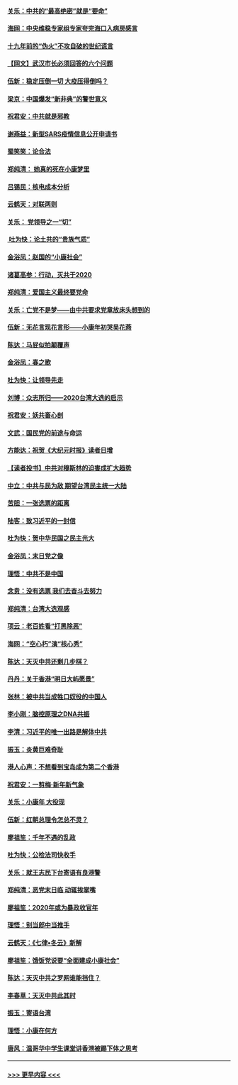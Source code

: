 #### [关乐：中共的“最高绝密”就是“要命”](../pages/nsc993/n11816946.md?t=01251133) 
#### [海网：中央维稳专家组专家夸完海口入病房感言](../pages/nsc993/n11815138.md?t=01251133) 
#### [十九年前的“伪火”不攻自破的世纪谎言](../pages/nsc993/n11813238.md?t=01251133) 
#### [【网文】武汉市长必须回答的六个问题](../pages/nsc993/n11813848.md?t=01251133) 
#### [伍新：稳定压倒一切 大疫压得倒吗？](../pages/nsc993/n11812634.md?t=01251133) 
#### [梁京：中国爆发“新非典”的警世意义](../pages/nsc993/n11812554.md?t=01251133) 
#### [祝君安：中共就是邪教](../pages/nsc993/n11812431.md?t=01251133) 
#### [谢燕益：新型SARS疫情信息公开申请书](../pages/nsc993/n11808840.md?t=01251133) 
#### [蜀笑笑：论合法](../pages/nsc993/n11808064.md?t=01251133) 
#### [郑纯清： 她真的死在小康梦里](../pages/nsc993/n11806623.md?t=01251133) 
#### [吕锡民：核电成本分析](../pages/nsc993/n11806284.md?t=01251133) 
#### [云鹤天：对联两则](../pages/nsc993/n11805957.md?t=01251133) 
#### [关乐： 党领导之一“切”](../pages/nsc993/n11804505.md?t=01251133) 
#### [ 吐为快：论土共的“贵族气质”](../pages/nsc993/n11804490.md?t=01251133) 
#### [金浴凤：赵国的“小康社会”](../pages/nsc993/n11804452.md?t=01251133) 
#### [诸葛高参：行动，灭共于2020](../pages/nsc993/n11804120.md?t=01251133) 
#### [郑纯清：爱国主义最终要党命](../pages/nsc993/n11802197.md?t=01251133) 
#### [关乐：亡党不是梦——由中共要求党章放床头想到的](../pages/nsc993/n11802156.md?t=01251133) 
#### [伍新：无花言现花言形——小康年初哭吴花燕](../pages/nsc993/n11800044.md?t=01251133) 
#### [陈达：马屁似拍颠覆声](../pages/nsc993/n11800010.md?t=01251133) 
#### [金浴凤：春之歌](../pages/nsc993/n11797687.md?t=01251133) 
#### [吐为快：让领导先走](../pages/nsc993/n11797512.md?t=01251133) 
#### [刘博：众志所归——2020台湾大选的启示](../pages/nsc993/n11796878.md?t=01251133) 
#### [祝君安：妖共畜心剖](../pages/nsc993/n11794273.md?t=01251133) 
#### [文武：国民党的前途与命运](../pages/nsc993/n11794198.md?t=01251133) 
#### [方能达：祝贺《大纪元时报》读者日增](../pages/nsc993/n11793807.md?t=01251133) 
#### [【读者投书】中共对穆斯林的迫害成扩大趋势](../pages/nsc993/n11791371.md?t=01251133) 
#### [中立：中共与民为敌 期望台湾民主统一大陆](../pages/nsc993/n11790392.md?t=01251133) 
#### [苦胆：一张选票的距离](../pages/nsc993/n11788914.md?t=01251133) 
#### [陆客：致习近平的一封信](../pages/nsc993/n11788867.md?t=01251133) 
#### [吐为快：贺中华民国之民主光大](../pages/nsc993/n11788618.md?t=01251133) 
#### [金浴凤：末日党之像](../pages/nsc993/n11787475.md?t=01251133) 
#### [理悟：中共不是中国](../pages/nsc993/n11787463.md?t=01251133) 
#### [念贲：没有选票  我们去奋斗去努力](../pages/nsc993/n11787398.md?t=01251133) 
#### [郑纯清：台湾大选观感](../pages/nsc993/n11786210.md?t=01251133) 
#### [项云：老百姓看“打黑除恶”](../pages/nsc993/n11785398.md?t=01251133) 
#### [海网：“空心朽”演“核心秀”](../pages/nsc993/n11783874.md?t=01251133) 
#### [陈达：天灭中共还剩几步棋？](../pages/nsc993/n11783719.md?t=01251133) 
#### [丹丹：关于香港“明日大屿愿景”](../pages/nsc993/n11783273.md?t=01251133) 
#### [张林：被中共当成牲口奴役的中国人](../pages/nsc993/n11782397.md?t=01251133) 
#### [李小刚：脑控原理之DNA共振](../pages/nsc993/n11780962.md?t=01251133) 
#### [李清：习近平的唯一出路是解体中共](../pages/nsc993/n11780866.md?t=01251133) 
#### [振玉：炎黄巨难奇耻](../pages/nsc993/n11779632.md?t=01251133) 
#### [港人心声：不想看到宝岛成为第二个香港](../pages/nsc993/n11778817.md?t=01251133) 
#### [祝君安：一剪梅‧新年新气象](../pages/nsc993/n11776340.md?t=01251133) 
#### [关乐：小康年 大役现](../pages/nsc993/n11774213.md?t=01251133) 
#### [伍新：红朝总理令怎总不灵？](../pages/nsc993/n11770813.md?t=01251133) 
#### [廖祖笙：千年不遇的乱政](../pages/nsc993/n11770373.md?t=01251133) 
#### [吐为快：公检法司快收手](../pages/nsc993/n11770359.md?t=01251133) 
#### [关乐：就王志民下台寄语有良港警](../pages/nsc993/n11769903.md?t=01251133) 
#### [郑纯清：恶党末日临 动辄挨掌嘴](../pages/nsc993/n11769356.md?t=01251133) 
#### [廖祖笙：2020年或为暴政收官年](../pages/nsc993/n11768216.md?t=01251133) 
#### [理悟：别当郎中当推手](../pages/nsc993/n11768243.md?t=01251133) 
#### [云鹤天：《七律▪冬云》新解](../pages/nsc993/n11768204.md?t=01251133) 
#### [廖祖笙：饿饭党说要“全面建成小康社会”](../pages/nsc993/n11767482.md?t=01251133) 
#### [陈达：天灭中共之罗网谁能挡住？](../pages/nsc993/n11767465.md?t=01251133) 
#### [李春草：天灭中共此其时](../pages/nsc993/n11767452.md?t=01251133) 
#### [振玉：寄语台湾](../pages/nsc993/n11767432.md?t=01251133) 
#### [理悟：小康在何方](../pages/nsc993/n11767394.md?t=01251133) 
#### [唐风：温哥华中学生课堂讲香港被踢下体之思考](../pages/nsc993/n11766848.md?t=01251133) 

----
#### [ >>> 更早内容 <<< ](../indexes/nsc993-earlier.md)
